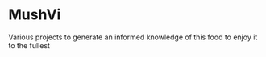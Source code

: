 # MushVi
Various projects to generate an informed knowledge of this food to enjoy it to the fullest
